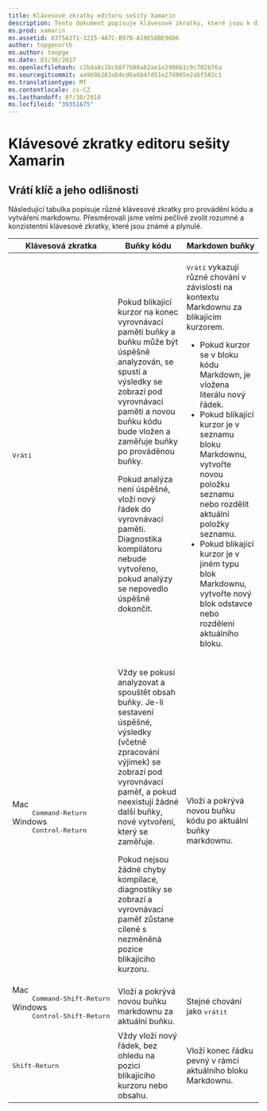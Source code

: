 ```yaml
---
title: Klávesové zkratky editoru sešity Xamarin
description: Tento dokument popisuje klávesové zkratky, které jsou k dispozici pro použití v editoru Xamarin Workbooks. Zejména dohlíží na různé způsoby, jak použít klávesu Return.
ms.prod: xamarin
ms.assetid: 6375A371-3215-4A7C-B97B-A19E58BE96D6
author: topgenorth
ms.author: toopge
ms.date: 03/30/2017
ms.openlocfilehash: c2b4a8c1bcb8f7b88ab2ae1e2906b1c9c702b76a
ms.sourcegitcommit: aa9b9b203ab4cd6a6b4fd51e27d865e2abf582c1
ms.translationtype: MT
ms.contentlocale: cs-CZ
ms.lasthandoff: 07/30/2018
ms.locfileid: "39351675"
---
```

# <a name="xamarin-workbooks-editor-keyboard-shortcuts"></a>Klávesové zkratky editoru sešity Xamarin

## <a name="the-return-key-and-its-nuances"></a>Vrátí klíč a jeho odlišnosti

Následující tabulka popisuje různé klávesové zkratky pro provádění kódu a vytváření markdownu. Přesměrovali jsme velmi pečlivě zvolit rozumné a konzistentní klávesové zkratky, které jsou známé a plynulé.

|Klávesová zkratka|Buňky kódu|Markdown buňky|
|--- |--- |--- |
|<kbd>Vrátí</kbd>|<p>Pokud blikající kurzor na konec vyrovnávací paměti buňky a buňku může být úspěšně analyzován, se spustí a výsledky se zobrazí pod vyrovnávací paměti a novou buňku kódu bude vložen a zaměřuje buňky po prováděnou buňky.</p><p>Pokud analýza není úspěšné, vloží nový řádek do vyrovnávací paměti. Diagnostika kompilátoru nebude vytvořeno, pokud analýzy se nepovedlo úspěšně dokončit.</p>|<p><kbd>Vrátí</kbd> vykazují různé chování v závislosti na kontextu Markdownu za blikajícím kurzorem.</p><ul><li>Pokud kurzor se v bloku kódu Markdown, je vložena literálu nový řádek.</li><li>Pokud blikající kurzor je v seznamu bloku Markdownu, vytvořte novou položku seznamu nebo rozdělit aktuální položky seznamu.</li><li>Pokud blikající kurzor je v jiném typu blok Markdownu, vytvořte nový blok odstavce nebo rozdělení aktuálního bloku.</li></ul>|
|<dl><dt>Mac</dt><dd><kbd>Command‑Return</kbd></dd><dt>Windows</dt><dd><kbd>Control‑Return</kbd></dd></dl>|<p>Vždy se pokusí analyzovat a spouštět obsah buňky. Je-li sestavení úspěšné, výsledky (včetně zpracování výjimek) se zobrazí pod vyrovnávací paměť, a pokud neexistují žádné další buňky, nové vytvoření, který se zaměřuje.</p><p>Pokud nejsou žádné chyby kompilace, diagnostiky se zobrazí a vyrovnávací paměť zůstane cílené s nezměněná pozice blikajícího kurzoru.</p>|Vloží a pokrývá novou buňku kódu po aktuální buňky markdownu.|
|<dl><dt>Mac</dt><dd><kbd>Command‑Shift‑Return</kbd><dd><dt>Windows</dt><dd><kbd>Control‑Shift‑Return</kbd></dd></dl>|Vloží a pokrývá novou buňku markdownu za aktuální buňku.|Stejné chování jako <kbd>vrátit</kbd>|
|<kbd>Shift‑Return</kbd>|Vždy vloží nový řádek, bez ohledu na pozici blikajícího kurzoru nebo obsahu.|Vloží konec řádku pevný v rámci aktuálního bloku Markdownu.|
